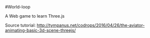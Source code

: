 #World-loop

A Web game to learn Three.js

Source tutorial: http://tympanus.net/codrops/2016/04/26/the-aviator-animating-basic-3d-scene-threejs/
